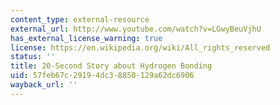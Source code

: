 ```yaml
---
content_type: external-resource
external_url: http://www.youtube.com/watch?v=LGwyBeuVjhU
has_external_license_warning: true
license: https://en.wikipedia.org/wiki/All_rights_reserved
status: ''
title: 20-Second Story about Hydrogen Bonding
uid: 57feb67c-2919-4dc3-8850-129a62dc6906
wayback_url: ''
---
```


